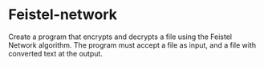 # Feistel-network
Create a program that encrypts and decrypts a file using the Feistel Network algorithm. The program must accept a file as input, and a file with converted text at the output.
